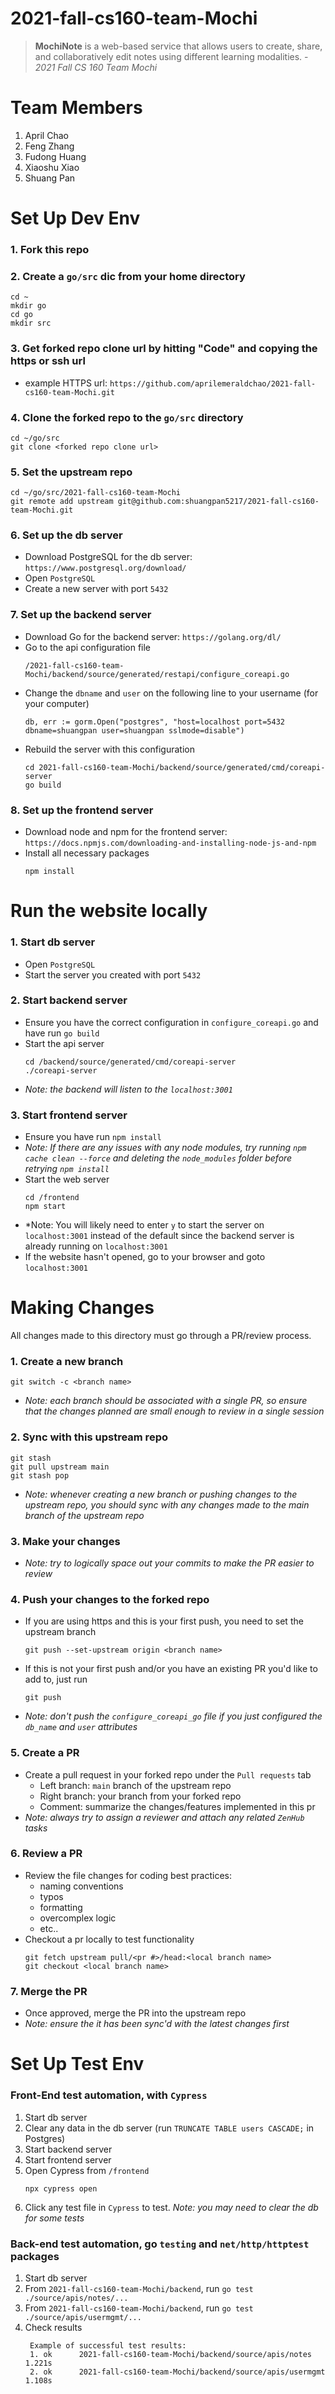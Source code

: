 # 2021-fall-cs160-team-Mochi

> **MochiNote** is a web-based service that allows users to create, share, and collaboratively edit notes using different learning modalities. - _2021 Fall CS 160 Team Mochi_

# Team Members

1. April Chao
2. Feng Zhang
3. Fudong Huang
4. Xiaoshu Xiao
5. Shuang Pan

# Set Up Dev Env

### 1. Fork this repo

### 2. Create a `go/src` dic from your home directory

```
cd ~
mkdir go
cd go
mkdir src
```

### 3. Get forked repo clone url by hitting "Code" and copying the https or ssh url

-   example HTTPS url: `https://github.com/aprilemeraldchao/2021-fall-cs160-team-Mochi.git`

### 4. Clone the forked repo to the `go/src` directory

```
cd ~/go/src
git clone <forked repo clone url>
```

### 5. Set the upstream repo

```
cd ~/go/src/2021-fall-cs160-team-Mochi
git remote add upstream git@github.com:shuangpan5217/2021-fall-cs160-team-Mochi.git
```

### 6. Set up the db server

-   Download PostgreSQL for the db server: `https://www.postgresql.org/download/`
-   Open `PostgreSQL`
-   Create a new server with port `5432`

### 7. Set up the backend server

-   Download Go for the backend server: `https://golang.org/dl/`
-   Go to the api configuration file
    ```
    /2021-fall-cs160-team-Mochi/backend/source/generated/restapi/configure_coreapi.go
    ```
-   Change the `dbname` and `user` on the following line to your username (for your computer)
    ```
    db, err := gorm.Open("postgres", "host=localhost port=5432 dbname=shuangpan user=shuangpan sslmode=disable")
    ```
-   Rebuild the server with this configuration
    ```
    cd 2021-fall-cs160-team-Mochi/backend/source/generated/cmd/coreapi-server
    go build
    ```

### 8. Set up the frontend server

-   Download node and npm for the frontend server: `https://docs.npmjs.com/downloading-and-installing-node-js-and-npm`
-   Install all necessary packages
    ```
    npm install
    ```

# Run the website locally

### 1. Start db server

-   Open `PostgreSQL`
-   Start the server you created with port `5432`

### 2. Start backend server

-   Ensure you have the correct configuration in `configure_coreapi.go` and have run `go build`
-   Start the api server
    ```
    cd /backend/source/generated/cmd/coreapi-server
    ./coreapi-server
    ```
-   _Note: the backend will listen to the `localhost:3001`_

### 3. Start frontend server

-   Ensure you have run `npm install`
-   _Note: If there are any issues with any node modules, try running `npm cache clean --force` and deleting the `node_modules` folder before retrying `npm install`_
-   Start the web server
    ```
    cd /frontend
    npm start
    ```
-   \*Note: You will likely need to enter `y` to start the server on `localhost:3001` instead of the default since the backend server is already running on `localhost:3001 `
-   If the website hasn't opened, go to your browser and goto `localhost:3001`

# Making Changes

All changes made to this directory must go through a PR/review process.

### 1. Create a new branch

```
git switch -c <branch name>
```

-   _Note: each branch should be associated with a single PR, so ensure that the changes planned are small enough to review in a single session_

### 2. Sync with this upstream repo

```
git stash
git pull upstream main
git stash pop
```

-   _Note: whenever creating a new branch or pushing changes to the upstream repo, you should sync with any changes made to the main branch of the upstream repo_

### 3. Make your changes

-   _Note: try to logically space out your commits to make the PR easier to review_

### 4. Push your changes to the forked repo

-   If you are using https and this is your first push, you need to set the upstream branch
    ```
    git push --set-upstream origin <branch name>
    ```
-   If this is not your first push and/or you have an existing PR you'd like to add to, just run
    ```
    git push
    ```
-   _Note: don't push the `configure_coreapi_go` file if you just configured the `db_name` and `user` attributes_

### 5. Create a PR

-   Create a pull request in your forked repo under the `Pull requests` tab
    -   Left branch: `main` branch of the upstream repo
    -   Right branch: your branch from your forked repo
    -   Comment: summarize the changes/features implemented in this pr
-   _Note: always try to assign a reviewer and attach any related `ZenHub` tasks_

### 6. Review a PR

-   Review the file changes for coding best practices:
    -   naming conventions
    -   typos
    -   formatting
    -   overcomplex logic
    -   etc..
-   Checkout a pr locally to test functionality
    ```
    git fetch upstream pull/<pr #>/head:<local branch name>
    git checkout <local branch name>
    ```

### 7. Merge the PR

-   Once approved, merge the PR into the upstream repo
-   _Note: ensure the it has been sync'd with the latest changes first_

# Set Up Test Env

### Front-End test automation, with `Cypress`

1. Start db server
2. Clear any data in the db server (run `TRUNCATE TABLE users CASCADE;` in Postgres)
3. Start backend server
4. Start frontend server
5. Open Cypress from `/frontend`
    ```
    npx cypress open
    ```
6. Click any test file in `Cypress` to test.
   _Note: you may need to clear the db for some tests_

### Back-end test automation, go `testing` and `net/http/httptest` packages

1. Start db server
2. From `2021-fall-cs160-team-Mochi/backend`, run `go test ./source/apis/notes/...`
3. From `2021-fall-cs160-team-Mochi/backend`, run `go test ./source/apis/usermgmt/...`
4. Check results
    ```
     Example of successful test results:
     1. ok  	2021-fall-cs160-team-Mochi/backend/source/apis/notes	1.221s
     2. ok  	2021-fall-cs160-team-Mochi/backend/source/apis/usermgmt	1.108s
    ```
